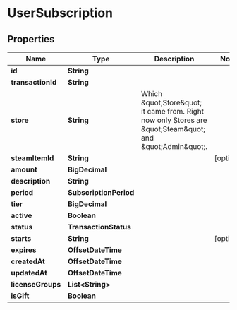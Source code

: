 

# UserSubscription



## Properties

| Name | Type | Description | Notes |
|------------ | ------------- | ------------- | -------------|
|**id** | **String** |  |  |
|**transactionId** | **String** |  |  |
|**store** | **String** | Which \&quot;Store\&quot; it came from. Right now only Stores are \&quot;Steam\&quot; and \&quot;Admin\&quot;. |  |
|**steamItemId** | **String** |  |  [optional] |
|**amount** | **BigDecimal** |  |  |
|**description** | **String** |  |  |
|**period** | **SubscriptionPeriod** |  |  |
|**tier** | **BigDecimal** |  |  |
|**active** | **Boolean** |  |  |
|**status** | **TransactionStatus** |  |  |
|**starts** | **String** |  |  [optional] |
|**expires** | **OffsetDateTime** |  |  |
|**createdAt** | **OffsetDateTime** |  |  |
|**updatedAt** | **OffsetDateTime** |  |  |
|**licenseGroups** | **List&lt;String&gt;** |  |  |
|**isGift** | **Boolean** |  |  |



